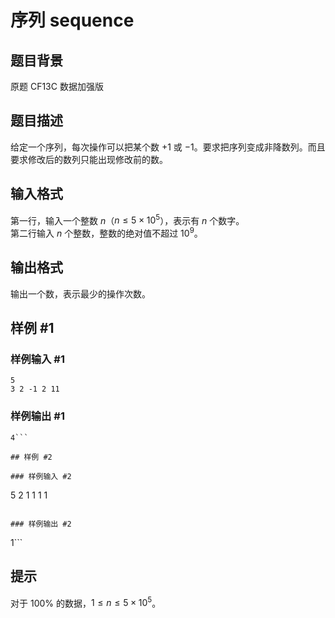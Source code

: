 # 序列 sequence

## 题目背景

原题 CF13C 数据加强版

## 题目描述

给定一个序列，每次操作可以把某个数 $+1$ 或 $-1$。要求把序列变成非降数列。而且要求修改后的数列只能出现修改前的数。

## 输入格式

第一行，输入一个整数 $n$（$n \leq 5 \times 10^5$），表示有 $n$ 个数字。  
第二行输入 $n$ 个整数，整数的绝对值不超过 $10^9$。

## 输出格式

输出一个数，表示最少的操作次数。

## 样例 #1

### 样例输入 #1
```
5
3 2 -1 2 11
```

### 样例输出 #1

```
4```

## 样例 #2

### 样例输入 #2
```
5
2 1 1 1 1
```

### 样例输出 #2

```
1```

## 提示

对于 $100 \%$ 的数据，$1 \le n \le 5 \times {10}^5$。

